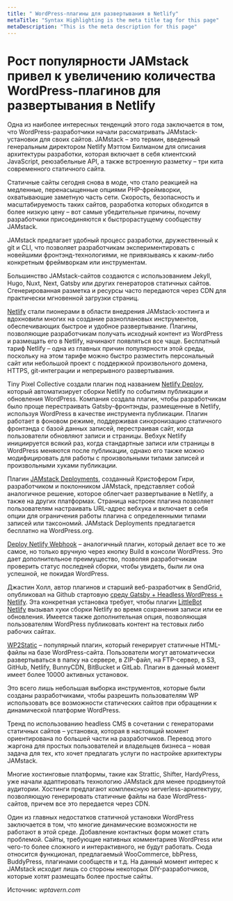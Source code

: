 ```yaml
---
title: " WordPress-плагины для развертывания в Netlify"
metaTitle: "Syntax Highlighting is the meta title tag for this page"
metaDescription: "This is the meta description for this page"
---
```


# Рост популярности JAMstack привел к увеличению количества WordPress-плагинов для развертывания в Netlify

Одна из наиболее интересных тенденций этого года заключается в том, что WordPress-разработчики начали рассматривать JAMstack-установки для своих сайтов. JAMstack – это термин, введенный генеральным директором Netlify Мэттом Билманом для описания архитектуры разработки, которая включает в себя клиентский JavaScript, реюзабельные API, а также встроенную разметку – три кита современного статичного сайта.

Статичные сайты сегодня снова в моде, что стало реакцией на медленные, перенасыщенные опциями PHP-фреймворки, охватывающие заметную часть сети. Скорость, безопасность и масштабируемость таких сайтов, разработка которых обходится в более низкую цену – вот самые убедительные причины, почему разработчики присоединяются к быстрорастущему сообществу JAMstack.

JAMstack предлагает удобный процесс разработки, дружественный к git и CLI, что позволяет разработчикам экспериментировать с новейшими фронтэнд-технологиями, не привязываясь к каким-либо конкретным фреймворкам или инструментам.

Большинство JAMstack-сайтов создаются с использованием Jekyll, Hugo, Nuxt, Next, Gatsby или других генераторов статичных сайтов. Сгенерированная разметка и ресурсы часто передаются через CDN для практически мгновенной загрузки страниц.

[Netlify](https://www.netlify.com/) стали пионерами в области внедрения JAMstack-хостинга и вдохновили многих на создание разноплановых инструментов, обеспечивающих быстрое и удобное развертывание. Плагины, позволяющие разработчикам получать исходный контент из WordPress и размещать его в Netlify, начинают появляться все чаще. Бесплатный тариф Netlify – одна из главных причин популярности этой среды, поскольку на этом тарифе можно быстро разместить персональный сайт или небольшой проект с поддержкой произвольного домена, HTTPS, git-интеграции и непрерывного развертывания.

Tiny Pixel Collective создали плагин под названием [Netlify Deploy](https://github.com/pixelcollective/netlify-deploy), который автоматизирует сборки Netlify по событиям публикации и обновления WordPress. Компания создала плагин, чтобы разработчикам было проще перестраивать Gatsby-фронтэнды, размещенные в Netlify, используя WordPress в качестве инструмента публикации. Плагин работает в фоновом режиме, поддерживая синхронизацию статичного фронтэнда с базой данных записей, перестраивая сайт, когда пользователи обновляют записи и страницы. Вебхук Netlify инициируется всякий раз, когда стандартные записи или страницы в WordPress меняются после публикации, однако его также можно модифицировать для работы с произвольными типами записей и произвольными хуками публикации.

Плагин [JAMstack Deployments](https://wordpress.org/plugins/wp-jamstack-deployments/), созданный Кристофером Гири, разработчиком и поклонником JAMstack, представляет собой аналогичное решение, которое облегчает развертывание в Netlify, а также на других платформах. Страница настроек плагина позволяет пользователям настраивать URL-адрес вебхука и включает в себя опции для ограничения работы плагина с определенными типами записей или таксономий. JAMstack Deployments предлагается бесплатно на WordPress.org.

[Deploy Netlify Webhook](https://wordpress.org/plugins/webhook-netlify-deploy/) – аналогичный плагин, который делает все то же самое, но только вручную через кнопку Build в консоли WordPress. Это дает дополнительное преимущество, позволяя разработчикам проверить статус последней сборки, чтобы увидеть, были ли она успешной, не покидая WordPress.

Джастин Холл, автор плагинов и старший веб-разработчик в SendGrid, опубликовал на Github стартовую [среду Gatsby + Headless WordPress + Netlify](https://github.com/justinwhall/gatsby-wordpress-netlify-starter). Эта конкретная установка требует, чтобы плагин [LittleBot Netlify](https://github.com/justinwhall/littlebot-netlify) вызывал хуки сборки Netlify во время сохранения записи или ее обновления. Имеется также дополнительная опция, позволяющая пользователям WordPress публиковать контент на тестовых либо рабочих сайтах.

[WP2Static](https://wordpress.org/plugins/static-html-output-plugin/) – популярный плагин, который генерирует статичные HTML-файлы на базе WordPress-сайта. Пользователи могут автоматически развертываться в папку на сервере, в ZIP-файл, на FTP-сервер, в S3, GitHub, Netlify, BunnyCDN, BitBucket и GitLab. Плагин в данный момент имеет более 10000 активных установок.

Это всего лишь небольшая выборка инструментов, которые были созданы разработчиками, чтобы разрешить пользователям WP использовать все возможности статических сайтов при обращении к динамической платформе WordPress.

Тренд по использованию headless CMS в сочетании с генераторами статичных сайтов – установка, которая в настоящий момент ориентирована по большей части на разработчиков. Перевод этого жаргона для простых пользователей и владельцев бизнеса – новая задача для тех, кто хочет предлагать услуги по настройке архитектуры JAMstack.

Многие хостинговые платформы, такие как Strattic, Shifter, HardyPress, уже начали адаптировать технологию JAMstack для менее продвинутой аудитории. Хостинги предлагают комплексную serverless-архитектуру, позволяющую генерировать статичные файлы на базе WordPress-сайтов, причем все это передается через CDN.

Один из главных недостатков статичной установки WordPress заключается в том, что многие динамические возможности не работают в этой среде. Добавление контактных форм может стать проблемой. Сайты, требующие нативных комментариев WordPress или чего-то более сложного и интерактивного, не будут работать. Сюда относится функционал, предлагаемый WooCommerce, bbPress, BuddyPress, плагинами сообществ и т.д. На данный момент интерес к JAMstack исходит лишь со стороны некоторых DIY-разработчиков, которые хотят размещать более простые сайты.

Источник: _wptavern.com_
